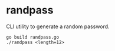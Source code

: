 # randpass

CLI utility to generate a random password.

```shell
go build randpass.go
./randpass <length=12>
```
